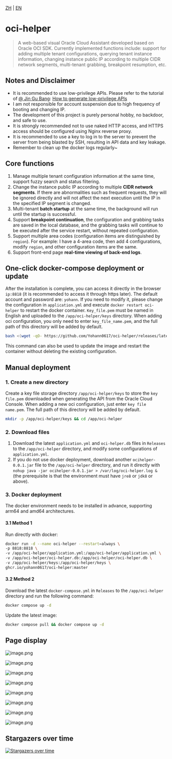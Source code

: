 [ZH](README.md) | [EN](README_EN.md)

# oci-helper

> A web-based visual Oracle Cloud Assistant developed based on Oracle OCI SDK. Currently implemented functions include: support for adding multiple tenant configurations, querying tenant instance information, changing instance public IP according to multiple CIDR network segments, multi-tenant grabbing, breakpoint resumption, etc.

## Notes and Disclaimer

- It is recommended to use low-privilege APIs. Please refer to the tutorial of [@ Jin Gu Bang](https://t.me/jin_gubang): [How to generate 
  low-privilege APIs](https://telegra.ph/oralce-api-role-05-05)
- I am not responsible for account suspension due to high frequency of booting and changing IP.
- The development of this project is purely personal hobby, no backdoor, and safe to use.
- It is strongly recommended not to use naked HTTP access, and HTTPS access should be configured using Nginx reverse proxy.
- It is recommended to use a key to log in to the server to prevent the server from being blasted by SSH, resulting in API data and key leakage.
- Remember to clean up the docker logs regularly~

## Core functions

1. Manage multiple tenant configuration information at the same time, support fuzzy search and status filtering.
2. Change the instance public IP according to multiple **CIDR network segments**. If there are abnormalities such as frequent requests, they will be ignored directly and will not affect the next execution until the IP in the specified IP segment is changed.
3. Multi-tenant **batch startup** at the same time, the background will run until the startup is successful.
4. Support **breakpoint continuation**, the configuration and grabbing tasks are saved in the local database, and the grabbing tasks will continue to be executed after the service restart, without repeated configuration.
5. Support multiple area codes (configuration items are distinguished by `region`). For example: I have a 4-area code, then add 4 configurations, modify `region`, and other configuration items are the same.
6. Support front-end page **real-time viewing of back-end logs**.

## One-click docker-compose deployment or update

After the installation is complete, you can access it directly in the browser `ip:8818` (it is recommended to access it through https later). The default account and password are: `yohann`. If you need to modify it, please change the configuration in `application.yml` and execute `docker restart oci-helper` to restart the docker container. `Key_file.pem` must be named in English and uploaded to the `/app/oci-helper/keys` directory. When adding oci configuration, you only need to enter `key_file_name.pem`, and the full path of this directory will be added by default.

```bash
bash <(wget -qO- https://github.com/Yohann0617/oci-helper/releases/latest/download/sh_oci-helper_install.sh)
```

This command can also be used to update the image and restart the container without deleting the existing configuration.

## Manual deployment

### 1. Create a new directory

Create a key file storage directory `/app/oci-helper/keys` to store the `key file.pem` downloaded when generating the API from the Oracle Cloud Console. When adding a new oci configuration, just enter `key file name.pem`. The full path of this directory will be added by default.

```bash
mkdir -p /app/oci-helper/keys && cd /app/oci-helper
```

### 2. Download files

1. Download the latest `application.yml` and `oci-helper.db` files in `Releases` to the `/app/oci-helper` directory, and modify some configurations of `application.yml`.
2. If you do not use docker deployment, download another `ocihelper-0.0.1.jar` file to the `/app/oci-helper` directory, and run it directly with `nohup java -jar ocihelper-0.0.1.jar > /var/log/oci-helper.log &` (the prerequisite is that the environment must have `jre8` or `jdk8` or above).

### 3. Docker deployment

The docker environment needs to be installed in advance, supporting arm64 and amd64 architectures.

#### 3.1 Method 1

Run directly with docker:

```bash
docker run -d --name oci-helper --restart=always \
-p 8818:8818 \
-v /app/oci-helper/application.yml:/app/oci-helper/application.yml \
-v /app/oci-helper/oci-helper.db:/app/oci-helper/oci-helper.db \
-v /app/oci-helper/keys:/app/oci-helper/keys \
ghcr.io/yohann0617/oci-helper:master
```

#### 3.2 Method 2

Download the latest `docker-compose.yml` in `Releases` to the `/app/oci-helper` directory and run the following command:

```bash
docker compose up -d
```

Update the latest image:

```bash
docker compose pull && docker compose up -d
```

## Page display

![image.png](https://pic5.58cdn.com.cn/nowater/webim/big/n_v2c1f8e3c934c7493983f2d6e6a83d8378.png)

![image.png](https://pic3.58cdn.com.cn/nowater/webim/big/n_v2a710d7c751374b21acae99435daba526.png)

![image.png](https://pic6.58cdn.com.cn/nowater/webim/big/n_v27a9be3a128ef4b87a7cbe4b45c763f92.png)

![image.png](https://pic5.58cdn.com.cn/nowater/webim/big/n_v2b5b647af6c9a4c9d9ebca599a065f07c.png)

![image.png](https://pic3.58cdn.com.cn/nowater/webim/big/n_v2a4c76efd15234f58a1e816e2d261ffdf.png)

![image.png](https://pic3.58cdn.com.cn/nowater/webim/big/n_v24fdb3306c7c1454790e123bb6ea2f384.png)

![image.png](https://pic8.58cdn.com.cn/nowater/webim/big/n_v293a82d0fbede4b8699a1d06f1e4e0f8d.png)

![image.png](https://pic2.58cdn.com.cn/nowater/webim/big/n_v2520fa8e9b66a4cb192ce26a177dd0133.png)

## Stargazers over time

[![Stargazers over time](https://starchart.cc/Yohann0617/oci-helper.svg)](https://starchart.cc/Yohann0617/oci-helper)
